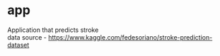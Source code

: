 # app

Application that predicts stroke 
<br>data source - https://www.kaggle.com/fedesoriano/stroke-prediction-dataset
